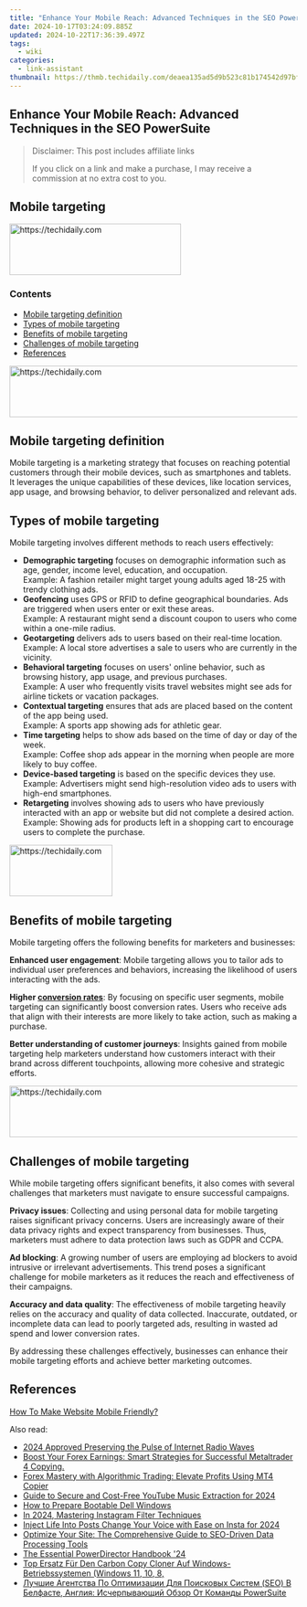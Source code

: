 ```yaml
---
title: "Enhance Your Mobile Reach: Advanced Techniques in the SEO PowerSuite"
date: 2024-10-17T03:24:09.885Z
updated: 2024-10-22T17:36:39.497Z
tags:
  - wiki
categories:
  - link-assistant
thumbnail: https://thmb.techidaily.com/deaea135ad5d9b523c81b174542d97bf19684476eed26249d5d0957bb4c9f421.jpg
---
```


## Enhance Your Mobile Reach: Advanced Techniques in the SEO PowerSuite

>  Disclaimer: This post includes affiliate links
>
>  If you click on a link and make a purchase, I may receive a commission at no extra cost to you.
>

## Mobile targeting

<!-- affiliate ads begin -->
<a href="https://aligracehair.sjv.io/c/5597632/1959707/19272" target="_top" id="1959707">
  <img src="//a.impactradius-go.com/display-ad/19272-1959707" border="0" alt="https://techidaily.com" width="300" height="90"/>
</a>
<img height="0" width="0" src="https://aligracehair.sjv.io/i/5597632/1959707/19272" style="position:absolute;visibility:hidden;" border="0" />
<!-- affiliate ads end -->

### Contents

* [Mobile targeting definition](https://tools.techidaily.com/link-assistant/products/)
* [Types of mobile targeting](https://tools.techidaily.com/link-assistant/products/)
* [Benefits of mobile targeting](https://tools.techidaily.com/link-assistant/products/)
* [Challenges of mobile targeting](https://tools.techidaily.com/link-assistant/products/)
* [References](https://tools.techidaily.com/link-assistant/products/)

<!-- affiliate ads begin -->
<a href="https://appsumo.8odi.net/c/5597632/2068407/7443" target="_top" id="2068407">
  <img src="//a.impactradius-go.com/display-ad/7443-2068407" border="0" alt="https://techidaily.com" width="728" height="90"/>
</a>
<img height="0" width="0" src="https://appsumo.8odi.net/i/5597632/2068407/7443" style="position:absolute;visibility:hidden;" border="0" />
<!-- affiliate ads end -->

## Mobile targeting definition

Mobile targeting is a marketing strategy that focuses on reaching potential customers through their mobile devices, such as smartphones and tablets. It leverages the unique capabilities of these devices, like location services, app usage, and browsing behavior, to deliver personalized and relevant ads.

## Types of mobile targeting

Mobile targeting involves different methods to reach users effectively:

* **Demographic targeting** focuses on demographic information such as age, gender, income level, education, and occupation.  
 Example: A fashion retailer might target young adults aged 18-25 with trendy clothing ads.
* **Geofencing** uses GPS or RFID to define geographical boundaries. Ads are triggered when users enter or exit these areas.  
 Example: A restaurant might send a discount coupon to users who come within a one-mile radius.
* **Geotargeting** delivers ads to users based on their real-time location.  
 Example: A local store advertises a sale to users who are currently in the vicinity.
* **Behavioral targeting** focuses on users' online behavior, such as browsing history, app usage, and previous purchases.  
 Example: A user who frequently visits travel websites might see ads for airline tickets or vacation packages.
* **Contextual targeting** ensures that ads are placed based on the content of the app being used.  
 Example: A sports app showing ads for athletic gear.
* **Time targeting** helps to show ads based on the time of day or day of the week.  
 Example: Coffee shop ads appear in the morning when people are more likely to buy coffee.
* **Device-based targeting** is based on the specific devices they use.  
 Example: Advertisers might send high-resolution video ads to users with high-end smartphones.
* **Retargeting** involves showing ads to users who have previously interacted with an app or website but did not complete a desired action.  
 Example: Showing ads for products left in a shopping cart to encourage users to complete the purchase.

<!-- affiliate ads begin -->
<a href="https://aligracehair.sjv.io/c/5597632/2135353/19272" target="_top" id="2135353">
  <img src="//a.impactradius-go.com/display-ad/19272-2135353" border="0" alt="https://techidaily.com" width="180" height="90"/>
</a>
<img height="0" width="0" src="https://aligracehair.sjv.io/i/5597632/2135353/19272" style="position:absolute;visibility:hidden;" border="0" />
<!-- affiliate ads end -->

## Benefits of mobile targeting

Mobile targeting offers the following benefits for marketers and businesses:

**Enhanced user engagement**: Mobile targeting allows you to tailor ads to individual user preferences and behaviors, increasing the likelihood of users interacting with the ads.

**Higher [conversion rates](https://tools.techidaily.com/link-assistant/products/)**: By focusing on specific user segments, mobile targeting can significantly boost conversion rates. Users who receive ads that align with their interests are more likely to take action, such as making a purchase.

**Better understanding of customer journeys**: Insights gained from mobile targeting help marketers understand how customers interact with their brand across different touchpoints, allowing more cohesive and strategic efforts.

<!-- affiliate ads begin -->
<a href="https://ephamedtechinc.pxf.io/c/5597632/2136614/26400" target="_top" id="2136614">
  <img src="//a.impactradius-go.com/display-ad/26400-2136614" border="0" alt="https://techidaily.com" width="728" height="90"/>
</a>
<img height="0" width="0" src="https://ephamedtechinc.pxf.io/i/5597632/2136614/26400" style="position:absolute;visibility:hidden;" border="0" />
<!-- affiliate ads end -->

## Challenges of mobile targeting

While mobile targeting offers significant benefits, it also comes with several challenges that marketers must navigate to ensure successful campaigns.

**Privacy issues**: Collecting and using personal data for mobile targeting raises significant privacy concerns. Users are increasingly aware of their data privacy rights and expect transparency from businesses. Thus, marketers must adhere to data protection laws such as GDPR and CCPA.

**Ad blocking**: A growing number of users are employing ad blockers to avoid intrusive or irrelevant advertisements. This trend poses a significant challenge for mobile marketers as it reduces the reach and effectiveness of their campaigns.

**Accuracy and data quality**: The effectiveness of mobile targeting heavily relies on the accuracy and quality of data collected. Inaccurate, outdated, or incomplete data can lead to poorly targeted ads, resulting in wasted ad spend and lower conversion rates.

By addressing these challenges effectively, businesses can enhance their mobile targeting efforts and achieve better marketing outcomes.

## References

[How To Make Website Mobile Friendly?](https://tools.techidaily.com/link-assistant/products/)

<ins class="adsbygoogle"
     style="display:block"
     data-ad-format="autorelaxed"
     data-ad-client="ca-pub-7571918770474297"
     data-ad-slot="1223367746"></ins>

<ins class="adsbygoogle"
     style="display:block"
     data-ad-client="ca-pub-7571918770474297"
     data-ad-slot="8358498916"
     data-ad-format="auto"
     data-full-width-responsive="true"></ins>

<span class="atpl-alsoreadstyle">Also read:</span>
<div><ul>
<li><a href="https://screen-sharing-recording.techidaily.com/2024-approved-preserving-the-pulse-of-internet-radio-waves/"><u>2024 Approved Preserving the Pulse of Internet Radio Waves</u></a></li>
<li><a href="https://win-top.techidaily.com/boost-your-forex-earnings-smart-strategies-for-successful-metaltrader-4-copying/"><u>Boost Your Forex Earnings: Smart Strategies for Successful Metaltrader 4 Copying.</u></a></li>
<li><a href="https://win-top.techidaily.com/forex-mastery-with-algorithmic-trading-elevate-profits-using-mt4-copier/"><u>Forex Mastery with Algorithmic Trading: Elevate Profits Using MT4 Copier</u></a></li>
<li><a href="https://youtube-web.techidaily.com/-to-secure-and-cost-free-youtube-music-extraction-for-2024/"><u>Guide to Secure and Cost-Free YouTube Music Extraction for 2024</u></a></li>
<li><a href="https://win-top.techidaily.com/how-to-prepare-bootable-dell-windows/"><u>How to Prepare Bootable Dell Windows</u></a></li>
<li><a href="https://instagram-video-recordings.techidaily.com/in-2024-mastering-instagram-filter-techniques/"><u>In 2024, Mastering Instagram Filter Techniques</u></a></li>
<li><a href="https://instagram-clips.techidaily.com/inject-life-into-posts-change-your-voice-with-ease-on-insta-for-2024/"><u>Inject Life Into Posts Change Your Voice with Ease on Insta for 2024</u></a></li>
<li><a href="https://win-top.techidaily.com/optimize-your-site-the-comprehensive-guide-to-seo-driven-data-processing-tools/"><u>Optimize Your Site: The Comprehensive Guide to SEO-Driven Data Processing Tools</u></a></li>
<li><a href="https://extra-hints.techidaily.com/the-essential-powerdirector-handbook-24/"><u>The Essential PowerDirector Handbook '24</u></a></li>
<li><a href="https://win-data.techidaily.com/top-ersatz-fur-den-carbon-copy-cloner-auf-windows-betriebssystemen-windows-11-10-8/"><u>Top Ersatz Für Den Carbon Copy Cloner Auf Windows-Betriebssystemen (Windows 11, 10, 8,</u></a></li>
<li><a href="https://win-top.techidaily.com/luchshie-agentstva-po-optimizacii-dlya-poiskovyh-sistem-seo-v-belfaste-angliya-ischerpyvayushij-obzor-ot-komandy-powersuite/"><u>Лучшие Агентства По Оптимизации Для Поисковых Систем (SEO) В Белфасте, Англия: Исчерпывающий Обзор От Команды PowerSuite</u></a></li>
</ul></div>

